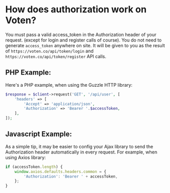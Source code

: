 # How does authorization work on Voten?

You must pass a valid access_token in the Authorization header of your request. (except for login and register calls of course). You do not need to generate `access_token` anywhere on site. It will be given to you as the result of `https://voten.co/api/token/login` and  `https://voten.co/api/token/register` API calls. 

## PHP Example:

Here's a PHP example, when using the Guzzle HTTP library:

```php
$response = $client->request('GET', '/api/user', [
    'headers' => [
        'Accept' => 'application/json',
        'Authorization' => 'Bearer '.$accessToken,
    ],
]);
```

## Javascript Example:

As a simple tip, it may be easier to config your Ajax library to send the Authorization header automatically in every request. For example, when using Axios library:

```js
if (accessToken.length) {
    window.axios.defaults.headers.common = {
        'Authorization': 'Bearer ' + accessToken,
    };
}
```



